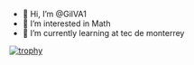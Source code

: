 - 👋 Hi, I’m @GilVA1
- 👀 I’m interested in Math
- 🌱 I’m currently learning at tec de monterrey

<!---
GilVA1/GilVA1 is a ✨ special ✨ repository because its `README.md` (this file) appears on your GitHub profile.
You can click the Preview link to take a look at your changes.
--->
[![trophy](https://github-profile-trophy.vercel.app/?username=GilVA1)](https://github.com/ryo-ma/github-profile-trophy)
